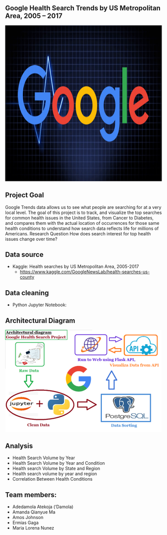 ## Google Health Search Trends by US Metropolitan Area, 2005 – 2017
<img src="/img/google-medic-update-1533729137.gif" height="500" width="900" />

## Project Goal
Google Trends data allows us to see what people are searching for at a very local level. The goal of this project is to track, and visualize the top searches for common health issues in the United States, from Cancer to Diabetes, and compares them with the actual location of occurrences for those same health conditions to understand how search data reflects life for millions of Americans.
Research Question
How does search interest for top health issues change over time? 

## Data source
* Kaggle: Health searches by US Metropolitan Area, 2005-2017
   - https://www.kaggle.com/GoogleNewsLab/health-searches-us-county
## Data cleaning 
* Python Jupyter Notebook:

## Architectural Diagram
![Architectural Diagram](img/architectural_diagram.png)

## Analysis 
* Health Search Volume by Year
* Health Search Volume by Year and Condition
* Health search Volume by State and Region
* Health search volume by year and region 
* Correlation Between Health Conditions


## Team members:
 - Adedamola Atekoja (‘Damola)
 - Amanda Qianyue Ma
 - Amos Johnson  
 - Ermias Gaga 
 - Maria Lorena Nunez


